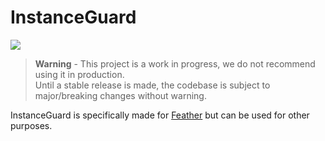 ﻿# InstanceGuard
[![](https://jitpack.io/v/DuranDevelopment/instanceguard.svg)](https://jitpack.io/#DuranDevelopment/instanceguard)

> **Warning** - This project is a work in progress, we do not recommend using it in production.  
> Until a stable release is made, the codebase is subject to major/breaking changes without warning.
> 
InstanceGuard is specifically made for [Feather](https://github.com/DuranDevelopment/Feather) but can be used for other purposes.
